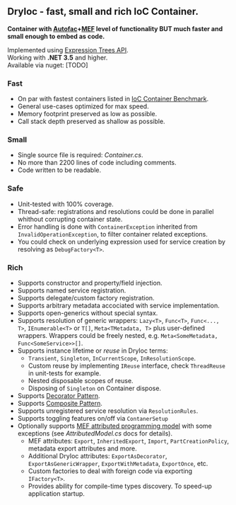 DryIoc - fast, small and rich IoC Container.
--------------------------------------------
**Container with [Autofac]+[MEF] level of functionality BUT much faster and small enough to embed as code.**

[Autofac]: https://code.google.com/p/autofac/
[MEF]: http://mef.codeplex.com/

Implemented using [Expression Trees API](http://msdn.microsoft.com/en-us/library/bb397951.aspx).<br/>
Working with **.NET 3.5** and higher.<br/>
Available via nuget: [TODO]<br/>

### Fast ###
* On par with fastest containers listed in [IoC Container Benchmark](http://www.palmmedia.de/blog/2011/8/30/ioc-container-benchmark-performance-comparison).
* General use-cases optimized for max speed.
* Memory footprint preserved as low as possible.
* Call stack depth preserved as shallow as possible. 

### Small ###
* Single source file is required: *Container.cs*. 
* No more than 2200 lines of code including comments.
* Code written to be readable.

### Safe ###
* Unit-tested with 100% coverage.
* Thread-safe: registrations and resolutions could be done in parallel whithout corrupting container state.
* Error handling is done with `ContainerException` inherited from `InvalidOperationException`, to filter container related exceptions.
* You could check on underlying expression used for service creation by resolving as `DebugFactory<T>`.

### Rich ###
* Supports constructor and property/field injection.
* Supports named service registration.
* Supports delegate/custom factory registration. 
* Supports arbitrary metadata accociated with service implementation.
* Supports open-generics without special syntax.
* Supports resolution of generic wrappers: `Lazy<T>`, `Func<T>`, `Func<..., T>`, `IEnumerable<T>` or `T[]`, `Meta<TMetadata, T>` plus user-defined wrappers. Wrappers could be freely nested, e.g.  `Meta<SomeMetadata, Func<SomeService>>[]`.
* Supports instance lifetime or *reuse* in DryIoc terms:
    * `Transient`, `Singleton`, `InCurrentScope`, `InResolutionScope`.
    * Custom reuse by implementing `IReuse` interface, check `ThreadReuse` in unit-tests for example.
    * Nested disposable scopes of reuse.
    * Disposing of `Singleton` on Container dispose. 
* Supports [Decorator Pattern](http://en.wikipedia.org/wiki/Decorator_pattern). 
* Supports [Composite Pattern](http://en.wikipedia.org/wiki/Composite_pattern).
* Supports unregistered service resolution via `ResolutionRules`.
* Supports toggling features on/off via `ContanerSetup`
* Optionally supports [MEF attributed programming model](http://msdn.microsoft.com/en-us/library/ee155691(v=vs.110).aspx) with some exceptions (see *AttributedModel.cs* docs for details).
    * MEF attributes: `Export`, `InheritedExport`, `Import`, `PartCreationPolicy`, metadata export attributes and more.  
    * Additional DryIoc attributes: `ExportAsDecorator`, `ExportAsGenericWrapper`, `ExportWithMetadata`, `ExportOnce`, etc.
    * Custom factories to deal with foreign code via exporting `IFactory<T>`. 
    * Provides ability for compile-time types discovery. To speed-up application startup.
